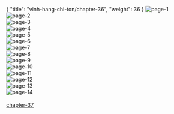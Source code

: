 { "title": "vinh-hang-chi-ton/chapter-36", "weight": 36 }
<img src="vinh-hang-chi-ton_0036_01-7e644cea5088eaa310c34fbf0e60a1c2.webp" alt="page-1" origin="http://storage.fshare.vn/Test-vechai/1503924047-Vinh-Hang-Chi-Ton-Chapter-36-02.jpg"><br/>
<img src="vinh-hang-chi-ton_0036_02-54ab535121442f9160db61cf5debdf77.webp" alt="page-2" origin="http://storage.fshare.vn/Test-vechai/1503924047-Vinh-Hang-Chi-Ton-Chapter-36-03.jpg"><br/>
<img src="vinh-hang-chi-ton_0036_03-fac160b7bae579a2eb9776ea7d192f8c.webp" alt="page-3" origin="http://storage.fshare.vn/Test-vechai/1503924047-Vinh-Hang-Chi-Ton-Chapter-36-04.jpg"><br/>
<img src="vinh-hang-chi-ton_0036_04-c250579d492a01e6689e21a8e38664ca.webp" alt="page-4" origin="http://storage.fshare.vn/Test-vechai/1503924047-Vinh-Hang-Chi-Ton-Chapter-36-05.jpg"><br/>
<img src="vinh-hang-chi-ton_0036_05-9a06068cc2ec6e2bab310a9d40564048.webp" alt="page-5" origin="http://storage.fshare.vn/Test-vechai/1503924047-Vinh-Hang-Chi-Ton-Chapter-36-06.jpg"><br/>
<img src="vinh-hang-chi-ton_0036_06-57b299ffd8f1db34c899d3496bf9da3f.webp" alt="page-6" origin="http://storage.fshare.vn/Test-vechai/1503924047-Vinh-Hang-Chi-Ton-Chapter-36-07.jpg"><br/>
<img src="vinh-hang-chi-ton_0036_07-901effdea379ffb231a5d9dacd914892.webp" alt="page-7" origin="http://storage.fshare.vn/Test-vechai/1503924047-Vinh-Hang-Chi-Ton-Chapter-36-08.jpg"><br/>
<img src="vinh-hang-chi-ton_0036_08-6dd0a414b29dc941bd86a1c2d4e165d1.webp" alt="page-8" origin="http://storage.fshare.vn/Test-vechai/1503924047-Vinh-Hang-Chi-Ton-Chapter-36-09.jpg"><br/>
<img src="vinh-hang-chi-ton_0036_09-0781e92da184ed94915421871f5dd809.webp" alt="page-9" origin="http://storage.fshare.vn/Test-vechai/1503924047-Vinh-Hang-Chi-Ton-Chapter-36-10.jpg"><br/>
<img src="vinh-hang-chi-ton_0036_10-41b33f109be1f4c05815d431b8adf2e6.webp" alt="page-10" origin="http://storage.fshare.vn/Test-vechai/1503924047-Vinh-Hang-Chi-Ton-Chapter-36-11.jpg"><br/>
<img src="vinh-hang-chi-ton_0036_11-e16ed446f7dc9abcedf2d56cc6d4df48.webp" alt="page-11" origin="http://storage.fshare.vn/Test-vechai/1503924047-Vinh-Hang-Chi-Ton-Chapter-36-12.jpg"><br/>
<img src="vinh-hang-chi-ton_0036_12-bf9f3ade707140309269c819ff9c3ca5.webp" alt="page-12" origin="http://storage.fshare.vn/Test-vechai/1503924047-Vinh-Hang-Chi-Ton-Chapter-36-13.jpg"><br/>
<img src="vinh-hang-chi-ton_0036_13-8aa6e0258d897c9ada2412aee1047e76.webp" alt="page-13" origin="http://storage.fshare.vn/Test-vechai/1503924047-Vinh-Hang-Chi-Ton-Chapter-36-14.jpg"><br/>
<img src="vinh-hang-chi-ton_0036_14-2b8e31f5b9e16d959be85744aa9cf846.webp" alt="page-14" origin="http://storage.fshare.vn/Test-vechai/1503924047-Vinh-Hang-Chi-Ton-Chapter-36-15.jpg"><br/>
<br/><a class="nextchap" href="/vinh-hang-chi-ton/chapter-37">chapter-37</a>
